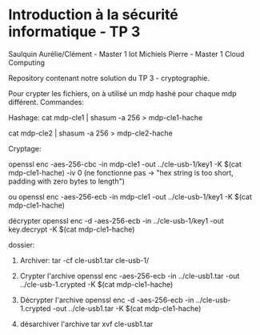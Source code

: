 # Introduction à la sécurité informatique - TP 3 

Saulquin Aurélie/Clément - Master 1 Iot
Michiels Pierre - Master 1 Cloud Computing

Repository contenant notre solution du TP 3 - cryptographie.


Pour crypter les fichiers, on à utilisé un mdp hashé pour chaque mdp différent.
Commandes:

Hashage:
cat mdp-cle1 | shasum -a 256 > mdp-cle1-hache

cat mdp-cle2 | shasum -a 256 > mdp-cle2-hache





Cryptage:

openssl enc -aes-256-cbc -in mdp-cle1 -out ../cle-usb-1/key1 -K $(cat mdp-cle1-hache) -iv 0
(ne fonctionne pas -> "hex string is too short, padding with zero bytes to length")

ou
openssl enc -aes-256-ecb -in mdp-cle1 -out ../cle-usb-1/key1 -K $(cat mdp-cle1-hache)

décrypter 
openssl enc -d -aes-256-ecb -in ../cle-usb-1/key1 -out key.decrypt -K $(cat mdp-cle1-hache)


dossier:
1. Archiver:
tar -cf cle-usb1.tar cle-usb-1/
2. Crypter l'archive
openssl enc -aes-256-ecb -in ../cle-usb1.tar -out ../cle-usb-1.crypted -K $(cat mdp-cle1-hache)

3. Décrypter l'archive 
openssl enc -d -aes-256-ecb -in ../cle-usb-1.crypted -out ../cle-usb1.tar -K $(cat mdp-cle1-hache)
4. désarchiver l'archive
tar xvf cle-usb1.tar
